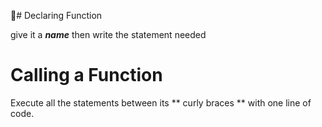 #ٍ Declaring Function

give it a ***name*** then write the statement needed

# Calling a Function

Execute all the statements between its ** curly braces ** with one line of code.
